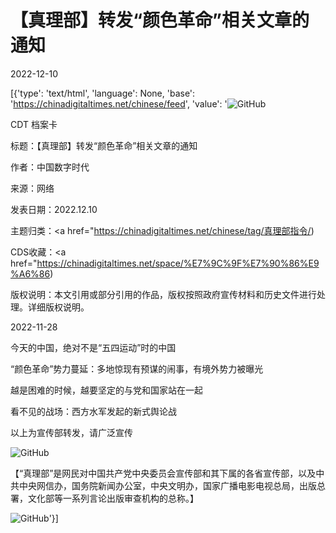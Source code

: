 # 【真理部】转发“颜色革命”相关文章的通知

2022-12-10

[{'type': 'text/html', 'language': None, 'base': 'https://chinadigitaltimes.net/chinese/feed', 'value': '![GitHub](https://chinadigitaltimes.net/chinese/files/2022/12/真理部指令（小字）-768x432.jpg)

CDT 档案卡

标题：【真理部】转发“颜色革命”相关文章的通知

作者：中国数字时代

来源：网络

发表日期：2022.12.10

主题归类：<a href="https://chinadigitaltimes.net/chinese/tag/真理部指令/)

CDS收藏：<a href="https://chinadigitaltimes.net/space/%E7%9C%9F%E7%90%86%E9%A6%86)

版权说明：本文引用或部分引用的作品，版权按照政府宣传材料和历史文件进行处理。详细版权说明。





2022-11-28





今天的中国，绝对不是“五四运动”时的中国





“颜色革命”势力蔓延：多地惊现有预谋的闹事，有境外势力被曝光





越是困难的时候，越要坚定的与党和国家站在一起





看不见的战场：西方水军发起的新式舆论战





以上为宣传部转发，请广泛宣传

![GitHub](https://chinadigitaltimes.net/chinese/files/2022/12/FippNXGUcAAerHk.jpg)

【“真理部”是网民对中国共产党中央委员会宣传部和其下属的各省宣传部，以及中共中央网信办，国务院新闻办公室，中央文明办，国家广播电影电视总局，出版总署，文化部等一系列言论出版审查机构的总称。】

![GitHub](https://chinadigitaltimes.net/chinese/files/2011/10/zhenlibu2.jpg)'}]